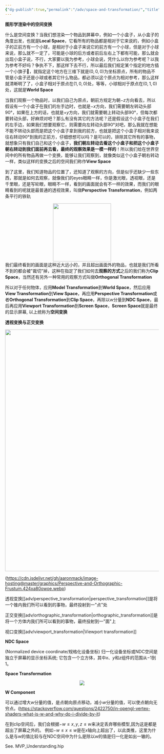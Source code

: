 ```yaml
---
{"dg-publish":true,"permalink":"/adv/space-and-transformation/","title":"Space and transformation","noteIcon":"","created":"","updated":""}
---
```




**图形学渲染中的空间变换**

什么是空间变换？当我们想渲染一个物品到屏幕中，例如一个小盒子，从小盒子的角度出发，也就是**Local Space**，它看所有的物品都是相对于它来说的，例如小盒子的正前方有一个小球，是相对于小盒子来说它的前方有一个小球，但是对于小球来说，那么就不一定了，可能是小球的后方或者前后左右上下都有可能，那么就会出现小盒子说，不行，大家要以我为参考，小球会说，凭什么以你为参考呢？以我为参考不好吗？争执不下，那这样下去不行，所以最后我们规定某个指定的地方插一个小旗子:triangular_flag_on_post:，就指定这个地方在三维下就是$(0,0,0)$为坐标原点，所有的物品不管是小盒子还是小球或者其它什么物品，都必须以这个原点为相对参考，那么这样就清晰明了了，小盒子相对于原点在$(1,0,0)$处，等等，小球相对于原点在$(0,1,0)$处，这就是**World Space**

当我们观察一个物品时，以我们自己为原点，朝前方规定为朝$-z$方向看去，所以假设有一个小盒子在我们的左手边时，也就是$-x$方向，我们需要朝左转动头部90°，如果在上方的话，也就是$+y$方向，我们就需要朝上转动头部90°，但每次都要转动头部，好麻烦对吧？那么有没有其它的方法呢？还是假设这个小盒子在我们的左手边，如果我们想要观察它，则需要向左转动头部90°对吧，那么我就在想能不能不转动头部而是把这个小盒子拿到我的前方，也就是把这个小盒子相对我来说往右转动90°到我的正前方，仔细想想可以吗？是可以的，排除其它所有的事物，就想象只有我们自己和这个小盒子，**我们朝左转动去看这个小盒子和把这个小盒子朝右转动到我们面前再去看，最终的观察效果是一模一样的**！所以我们给在世界空间中的所有物品再做一个变换，能够让我们观察到，就像类似这个小盒子朝右转动一样，类似这样的变换之后的空间我们称作**View Space**

到了这里，我们知道物品的位置了，还知道了观察的方向，但是似乎还缺少一些东西，那就是如何去观察，就像我们的eyes眼睛一样，你是激光眼，透视眼，还是千里眼，还是写轮眼，眼睛不一样，看到的画面就会有不一样的效果，而我们的眼睛看到的呢就是最普通的透视效果，叫做**Perspective Transformation**，例如两条平行的铁轨<div align=center><img src="https://cdn.jsdelivr.net/gh/aaronmack/image-hosting@master/graphics/PerspectiveProjection.6ujk7r238gs0.webp" width="190"></div>我们最终看到的画面是这种近大远小的，并且超出画面外的物品，也就是我们所看不到的都会被"裁切"掉，这种在指定了我们如何去**观察的方式**之后的我们称为**Clip Space**，当然还有另外一种常用的观察方式叫做**Orthogonal Transformation**

所以对于任何物体，应用**Model Transformation**到**World Space**，然后应用**View Transformation**到**View Space**，再应用**Perspective Transformation**或者**Orthogonal Transformation**到**Clip Space**，再除以w分量到**NDC Space**，最后再应用**Viewport Transformation**到**Screen Space**，**Screen Space**就是最终的显示屏幕, 以上统称为**空间变换**

**透视变换与正交变换**<div align=center><img src="https://cdn.jsdelivr.net/gh/aaronmack/image-hosting@master/graphics/orthographic_perspective_view.6van0bm8j340.webp" width="790"></div>

(https://cdn.jsdelivr.net/gh/aaronmack/image-hosting@master/graphics/Perspective-and-Orthographic-Frustum.424xa80owoe.webp)

透视变换[[adv/perspective_transformation\|perspective_transformation]]是将一个锥内我们所可以看到的事物，最终投射到一"点"处

正交变换[[adv/orthographic_transformation\|orthographic_transformation]]是将一个方体内我们所可以看到的事物，最终投射到一"面"上

视口变换[[adv/viewport_transformation\|Viewport transformation]]

**NDC Space** 

(Normalized device coordinate/规格化设备坐标) 归一化设备坐标或NDC空间是独立于屏幕的显示坐标系统; 它包含一个立方体，其中$x、y$和$z$组件的范围从$−1$到$1$。

**Space Transformation**<div align=center><img src="https://cdn.jsdelivr.net/gh/aaronmack/image-hosting@master/graphics/空间变换.3uujhna7v4o0.webp"></div>

**W Component**

可以通过增大$w$分量的值，是点朝向原点移动，减小$w$分量的值，可以使点朝向无穷点。(https://stackoverflow.com/questions/2422750/in-opengl-vertex-shaders-what-is-w-and-why-do-i-divide-by-it)

在到clip空间后，我们会根据$-w \leq x,y,z \leq w$来决定丢弃哪些模型,因为这是都是超出了屏幕之外的。 例如$-w \leq x \leq w$是在$x$轴向上超出了，以此类推，这里为什么是与$w$的值比较与在NDC空间中为什么是除以$w$的值是归一化是如出一辙的。

See. MVP_Understanding.hip